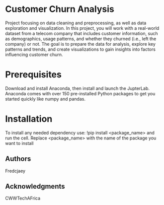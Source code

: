 # Customer Churn Analysis
Project focusing on data cleaning and preprocessing, as well as data exploration and visualization. In this project, you will work with a real-world dataset from a telecom company that includes customer information, such as demographics, usage patterns, and whether they churned (i.e., left the company) or not. The goal is to prepare the data for analysis, explore key patterns and trends, and create visualizations to gain insights into factors influencing customer churn.
# Prerequisites
Download and install Anaconda, then install and launch the JupterLab. Anaconda comes with over 150 pre-installed Python packages to get you started quickly like numpy and pandas.
# Installation
To install any needed dependency use: !pip install <package_name> and run the cell. Replace <package_name> with the name of the package you want to install
## Authors
Fredcjaey
## Acknowledgments
CWWTechAFrica
